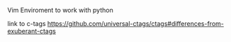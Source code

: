 
Vim Enviroment to work with python

link to c-tags
https://github.com/universal-ctags/ctags#differences-from-exuberant-ctags
